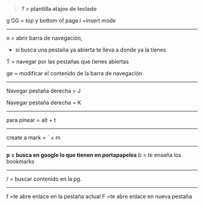 >**? = plantilla atajos de teclado**

g GG = top y bottom of page 
i =insert mode
 
---
o = abrir barra de navegación,

- si busca una pestaña ya abierta te lleva a donde ya la tienes

T = navegar por las pestañas que tienes abiertas

ge = modificar el contenido de la barra de navegación

---
Navegar pestaña derecha = J

Navegar pestaña derecha = K

---
para pinear = alt + t

---
create a mark = \` + m

---
**p = busca en google lo que tienen en portapapeles**
b = te enseña los bookmarks 

---
/ = buscar contenido en la pg. 

---
f =te abre enlace en la pestaña actual 
F =te abre enlace en nueva pestaña 
